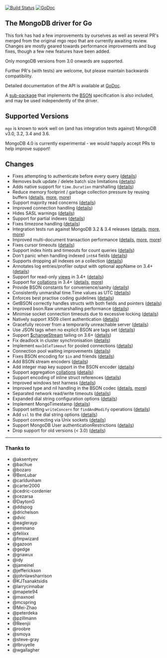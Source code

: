 [![Build Status](https://travis-ci.org/tickone/mgo.svg?branch=master)](https://travis-ci.org/tickone/mgo) [![GoDoc](https://godoc.org/github.com/tickone/mgo?status.svg)](https://godoc.org/github.com/tickone/mgo)

The MongoDB driver for Go
-------------------------

This fork has had a few improvements by ourselves as well as several PR's merged from the original mgo repo that are currently awaiting review.
Changes are mostly geared towards performance improvements and bug fixes, though a few new features have been added.

Only mongoDB versions from 3.0 onwards are supported.

Further PR's (with tests) are welcome, but please maintain backwards compatibility.

Detailed documentation of the API is available at
[GoDoc](https://godoc.org/github.com/tickone/mgo).

A [sub-package](https://godoc.org/github.com/tickone/mgo/bson) that implements the [BSON](http://bsonspec.org) specification is also included, and may be used independently of the driver.

## Supported Versions

`mgo` is known to work well on (and has integration tests against) MongoDB v3.0, 3.2, 3.4 and 3.6.

MongoDB 4.0 is currently experimental - we would happily accept PRs to help improve support!

## Changes
* Fixes attempting to authenticate before every query ([details](https://github.com/go-mgo/mgo/issues/254))
* Removes bulk update / delete batch size limitations ([details](https://github.com/go-mgo/mgo/issues/288))
* Adds native support for `time.Duration` marshalling ([details](https://github.com/go-mgo/mgo/pull/373))
* Reduce memory footprint / garbage collection pressure by reusing buffers ([details](https://github.com/go-mgo/mgo/pull/229), [more](https://github.com/tickone/mgo/pull/56), [more](https://github.com/tickone/mgo/pull/199))
* Support majority read concerns ([details](https://github.com/tickone/mgo/pull/2))
* Improved connection handling ([details](https://github.com/tickone/mgo/pull/5))
* Hides SASL warnings ([details](https://github.com/tickone/mgo/pull/7))
* Support for partial indexes ([details](https://github.com/domodwyer/mgo/commit/5efe8eccb028238d93c222828cae4806aeae9f51))
* Fixes timezone handling ([details](https://github.com/go-mgo/mgo/pull/464))
* Integration tests run against MongoDB 3.2 & 3.4 releases ([details](https://github.com/tickone/mgo/pull/4), [more](https://github.com/tickone/mgo/pull/24), [more](https://github.com/tickone/mgo/pull/35))
* Improved multi-document transaction performance ([details](https://github.com/tickone/mgo/pull/10), [more](https://github.com/tickone/mgo/pull/11), [more](https://github.com/tickone/mgo/pull/16))
* Fixes cursor timeouts ([details](https://jira.mongodb.org/browse/SERVER-24899))
* Support index hints and timeouts for count queries ([details](https://github.com/tickone/mgo/pull/17))
* Don't panic when handling indexed `int64` fields ([details](https://github.com/go-mgo/mgo/issues/475))
* Supports dropping all indexes on a collection ([details](https://github.com/tickone/mgo/pull/25))
* Annotates log entries/profiler output with optional appName on 3.4+ ([details](https://github.com/tickone/mgo/pull/28))
* Support for read-only [views](https://docs.mongodb.com/manual/core/views/) in 3.4+ ([details](https://github.com/tickone/mgo/pull/33))
* Support for [collations](https://docs.mongodb.com/manual/reference/collation/) in 3.4+ ([details](https://github.com/tickone/mgo/pull/37), [more](https://github.com/tickone/mgo/pull/166))
* Provide BSON constants for convenience/sanity ([details](https://github.com/tickone/mgo/pull/41))
* Consistently unmarshal time.Time values as UTC ([details](https://github.com/tickone/mgo/pull/42))
* Enforces best practise coding guidelines ([details](https://github.com/tickone/mgo/pull/44))
* GetBSON correctly handles structs with both fields and pointers ([details](https://github.com/tickone/mgo/pull/40))
* Improved bson.Raw unmarshalling performance ([details](https://github.com/tickone/mgo/pull/49))
* Minimise socket connection timeouts due to excessive locking ([details](https://github.com/tickone/mgo/pull/52))
* Natively support X509 client authentication ([details](https://github.com/tickone/mgo/pull/55))
* Gracefully recover from a temporarily unreachable server ([details](https://github.com/tickone/mgo/pull/69))
* Use JSON tags when no explicit BSON are tags set ([details](https://github.com/tickone/mgo/pull/91))
* Support [$changeStream](https://docs.mongodb.com/manual/changeStreams/) tailing on 3.6+ ([details](https://github.com/tickone/mgo/pull/97))
* Fix deadlock in cluster synchronisation ([details](https://github.com/tickone/mgo/issues/120))
* Implement `maxIdleTimeout` for pooled connections ([details](https://github.com/tickone/mgo/pull/116))
* Connection pool waiting improvements ([details](https://github.com/tickone/mgo/pull/115))
* Fixes BSON encoding for `$in` and friends ([details](https://github.com/tickone/mgo/pull/128))
* Add BSON stream encoders ([details](https://github.com/tickone/mgo/pull/127))
* Add integer map key support in the BSON encoder ([details](https://github.com/tickone/mgo/pull/140))
* Support aggregation [collations](https://docs.mongodb.com/manual/reference/collation/) ([details](https://github.com/tickone/mgo/pull/144))
* Support encoding of inline struct references ([details](https://github.com/tickone/mgo/pull/146))
* Improved windows test harness ([details](https://github.com/tickone/mgo/pull/158))
* Improved type and nil handling in the BSON codec ([details](https://github.com/tickone/mgo/pull/147/files), [more](https://github.com/tickone/mgo/pull/181))
* Separated network read/write timeouts ([details](https://github.com/tickone/mgo/pull/161))
* Expanded dial string configuration options ([details](https://github.com/tickone/mgo/pull/162))
* Implement MongoTimestamp ([details](https://github.com/tickone/mgo/pull/171))
* Support setting `writeConcern` for `findAndModify` operations ([details](https://github.com/tickone/mgo/pull/185))
* Add `ssl` to the dial string options ([details](https://github.com/tickone/mgo/pull/184))
* Support connecting via Unix sockets ([details](https://github.com/tickone/mgo/pull/129))
* Support MongoDB User authenticationRestrictions ([details](https://github.com/tickone/mgo/pull/229))
* Drop support for old versions (< 3.0) ([details](https://github.com/tickone/mgo/pull/232))


---

### Thanks to
* @aksentyev
* @bachue
* @bozaro
* @BenLubar
* @carldunham
* @carter2000
* @cedric-cordenier
* @cezarsa
* @DaytonG
* @ddspog
* @drichelson
* @dvic
* @eaglerayp
* @eminano
* @feliixx
* @fmpwizard
* @gazoon
* @gedge
* @gnawux
* @idy
* @jameinel
* @jefferickson
* @johnlawsharrison
* @KJTsanaktsidis
* @larrycinnabar
* @mapete94
* @maxnoel
* @mcspring
* @Mei-Zhao
* @peterdeka
* @pzillmann
* @Reenjii
* @roobre
* @smoya
* @steve-gray
* @tbruyelle
* @wgallagher
